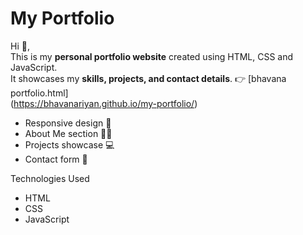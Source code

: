 # My Portfolio

Hi 👋,  
This is my **personal portfolio website** created using HTML, CSS and JavaScript.  
It showcases my **skills, projects, and contact details**.
👉 [bhavana portfolio.html]              
(https://bhavanariyan.github.io/my-portfolio/)
- Responsive design 📱
- About Me section 🙋‍♀️
- Projects showcase 💻
- Contact form 📧

Technologies Used
- HTML
- CSS
- JavaScript
